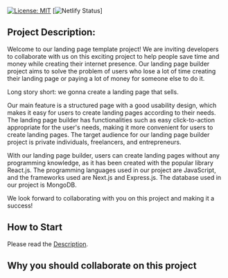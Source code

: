 [![License: MIT](https://img.shields.io/badge/License-MIT-blue.svg)](https://opensource.org/licenses/MIT) [![Netlify Status](https://api.netlify.com/api/v1/badges/#/deploy-status)]

## Project Description:

Welcome to our landing page template project! We are inviting developers to collaborate with us on this exciting project to help people save time and money while creating their internet presence. Our landing page builder project aims to solve the problem of users who lose a lot of time creating their landing page or paying a lot of money for someone else to do it.

Long story short: we gonna create a landing page that sells.

Our main feature is a structured page with a good usability design, which makes it easy for users to create landing pages according to their needs. The landing page builder has functionalities such as easy click-to-action appropriate for the user's needs, making it more convenient for users to create landing pages. The target audience for our landing page builder project is private individuals, freelancers, and entrepreneurs.

With our landing page builder, users can create landing pages without any programming knowledge, as it has been created with the popular library React.js. The programming languages used in our project are JavaScript, and the frameworks used are Next.js and Express.js. The database used in our project is MongoDB.

We look forward to collaborating with you on this project and making it a success!

## How to Start

Please read the [Description](https://github.com/tonic-6101/gotcha/wiki/description).

## Why you should collaborate on this project
